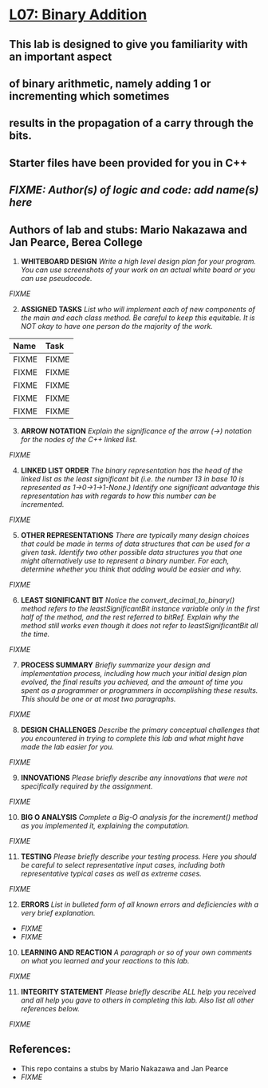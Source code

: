 # [L07: Binary Addition](https://docs.google.com/document/d/1rOxBrFifkuemZBPvCbzykaGYSfOBPXEOsOnQdRglk_g/edit?usp=sharing)

## This lab is designed to give you familiarity with an important aspect 
## of binary arithmetic, namely adding 1 or incrementing which sometimes 
## results in the propagation of a carry through the bits. 
## Starter files have been provided for you in C++

## *FIXME: Author(s) of logic and code: add name(s) here*
## Authors of lab and stubs: Mario Nakazawa and Jan Pearce, Berea College

1. **WHITEBOARD DESIGN**
*Write a high level design plan for your program.
You can use screenshots of your work on an actual white board 
or you can use pseudocode.*

*FIXME*

2. **ASSIGNED TASKS**
*List who will implement each of new components of the main 
and each class method. Be careful to keep this equitable. 
It is NOT okay to have one person do the majority of the work.*


| **Name**                       | **Task**  
| :----------------------------- | :-------------------------- 
| FIXME                          |  FIXME  | 
| FIXME                          |  FIXME 
| FIXME                          |  FIXME 
| FIXME                          |  FIXME 
| FIXME                          |  FIXME          

3. **ARROW NOTATION**
*Explain the significance of the arrow (->) notation 
for the nodes of the C++ linked list.*

*FIXME*
 
4. **LINKED LIST ORDER**
*The binary representation has the head of the linked list 
as the least significant bit (i.e. the number 13 in base 10 
is represented as 1->0->1->1-None.) 
Identify one significant advantage this representation has with regards 
to how this number can be incremented.*

*FIXME*

5. **OTHER REPRESENTATIONS**
*There are typically many design choices that could be made in 
terms of data structures that can be used for a given task. 
Identify two other possible data structures you that one might alternatively 
use to represent a binary number. For each, determine whether 
you think that adding would be easier and why.*

*FIXME*

6. **LEAST SIGNIFICANT BIT**
*Notice the convert_decimal_to_binary() method refers to the 
leastSignificantBit instance variable only in the first half 
of the method, and the rest referred to  bitRef. 
Explain why the method still works even though it does not 
refer to leastSignificantBit all the time.*

*FIXME*

7. **PROCESS SUMMARY**
*Briefly summarize your design and implementation process, 
including how much your initial design plan evolved, 
the final results you achieved, and the amount of time you spent 
as a programmer or programmers in accomplishing these results. 
This should be one or at most two paragraphs.*

*FIXME*

8. **DESIGN CHALLENGES**
*Describe the primary conceptual challenges that you encountered 
in trying to complete this lab and what might have made the 
lab easier for you.*

*FIXME*

9. **INNOVATIONS**
*Please briefly describe any innovations that were not 
specifically required by the assignment.*

*FIXME*

10. **BIG O ANALYSIS**
*Complete a Big-O analysis for the increment() method as you 
implemented it, explaining the computation.*

*FIXME*

11. **TESTING**
*Please briefly describe your testing process. 
Here you should be careful to select representative input cases, 
including both representative typical cases as well as extreme cases.*

*FIXME*

12. **ERRORS**
*List in bulleted form of all known errors 
and deficiencies with a very brief explanation.*

- *FIXME*
- *FIXME*

10. **LEARNING AND REACTION**
*A paragraph or so of your own comments 
on what you learned and your reactions to this lab.*

*FIXME*

11. **INTEGRITY STATEMENT**
*Please briefly describe ALL help you received and 
all help you gave to others in completing this lab.
Also list all other references below.*

*FIXME*

## References:
- This repo contains a stubs by Mario Nakazawa and Jan Pearce
- *FIXME*